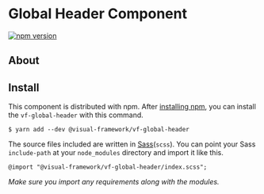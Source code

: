 # Global Header Component

[![npm version](https://badge.fury.io/js/%40visual-framework%2Fvf-global-header.svg)](https://badge.fury.io/js/%40visual-framework%2Fvf-global-header)

## About

## Install

This component is distributed with npm. After [installing npm](https://www.npmjs.com/get-npm), you can install the `vf-global-header` with this command.

```
$ yarn add --dev @visual-framework/vf-global-header
```

The source files included are written in [Sass](http://sass-lang.com)(`scss`). You can point your Sass `include-path` at your `node_modules` directory and import it like this.

```
@import "@visual-framework/vf-global-header/index.scss";
```

_Make sure you import any requirements along with the modules._
